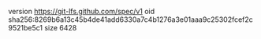 version https://git-lfs.github.com/spec/v1
oid sha256:8269b6a13c45b4de41add6330a7c4b1276a3e01aaa9c25302fcef2c9521be5c1
size 6428
